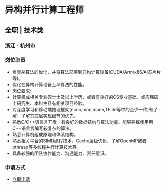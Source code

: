 
# 异构并行计算工程师
## 全职  |  技术类
### 浙江 - 杭州市

### 岗位职责
- 负责AI算法的优化，并将算法部署到异构计算设备(CUDA/Arm/x86/AI芯⽚片等)。
- 优化在异构计算设备上AI算法的性能。
- 岗位要求:
- 计算机或相关专业硕⼠士及以上学历，或者有良好的CS专业基础，或应届硕士研究生、本科生且有相关项目经验。
- 对深度学习和移动端推理框架(ncnn,mnn,mace,TFlite等中的至少一种)有了解，了解其底层实现细节的优先。
- 熟悉C/C++语⾔言开发，有良好的数据结构与算法功底，能够熟练使⽤用C++语⾔言编写较复杂的算法。
- 熟悉计算机组成原理和体系结构。
- 熟悉相关平台的SIMD编程技术，Cache层级优化，了解OpenMP或者pthread等多线程并行计算技术等。
- 具备较强的团队协作能力、沟通能力、责任意识。
### 申请方式
- <a href="mailto:hr@tuya.com?subject=求职简历-异构并行计算工程师-来自GitHub">立即申请</a>